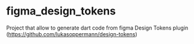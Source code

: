 # figma_design_tokens
Project that allow to generate dart code from figma Design Tokens plugin (https://github.com/lukasoppermann/design-tokens)
